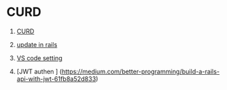 # CURD 



1. [CURD](https://viblo.asia/p/xay-dung-1-restful-api-co-ban-tren-rails-5-4dbZN4Nq5YM)

2. [update in rails](https://viblo.asia/p/su-khac-nhau-giua-update-update-columns-update-column-update-attributes-update-attribute-trong-rails-maGK7L2LZj2)

3. [VS code setting](https://dev.to/vvo/the-three-extensions-you-need-for-rails-in-vs-code-5h7j)

4. [JWT authen ] (https://medium.com/better-programming/build-a-rails-api-with-jwt-61fb8a52d833)